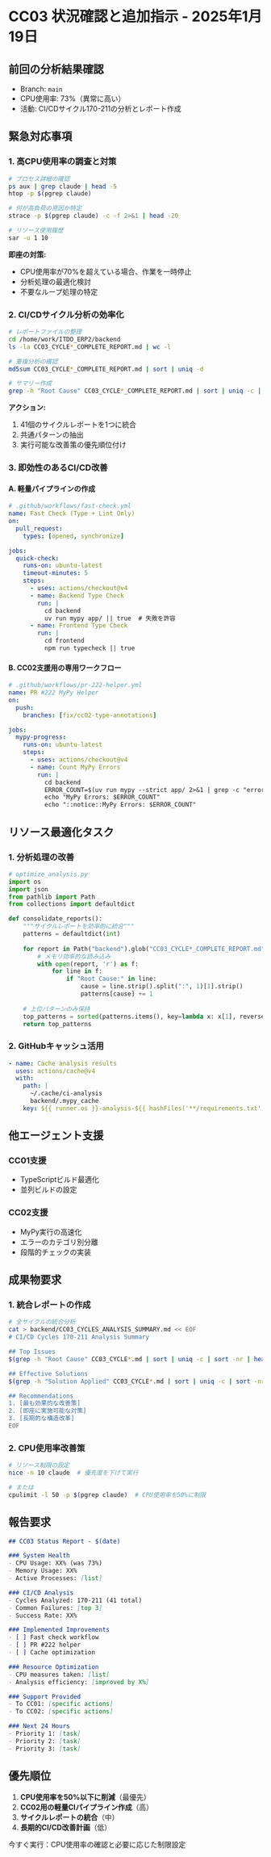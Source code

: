 # CC03 状況確認と追加指示 - 2025年1月19日

## 前回の分析結果確認
- Branch: `main`
- CPU使用率: 73%（異常に高い）
- 活動: CI/CDサイクル170-211の分析とレポート作成

## 緊急対応事項

### 1. 高CPU使用率の調査と対策

```bash
# プロセス詳細の確認
ps aux | grep claude | head -5
htop -p $(pgrep claude)

# 何が高負荷の原因か特定
strace -p $(pgrep claude) -c -f 2>&1 | head -20

# リソース使用履歴
sar -u 1 10
```

**即座の対策:**
- CPU使用率が70%を超えている場合、作業を一時停止
- 分析処理の最適化検討
- 不要なループ処理の特定

### 2. CI/CDサイクル分析の効率化

```bash
# レポートファイルの整理
cd /home/work/ITDO_ERP2/backend
ls -la CC03_CYCLE*_COMPLETE_REPORT.md | wc -l

# 重複分析の確認
md5sum CC03_CYCLE*_COMPLETE_REPORT.md | sort | uniq -d

# サマリー作成
grep -h "Root Cause" CC03_CYCLE*_COMPLETE_REPORT.md | sort | uniq -c | sort -nr > cycle_root_causes.txt
```

**アクション:**
1. 41個のサイクルレポートを1つに統合
2. 共通パターンの抽出
3. 実行可能な改善策の優先順位付け

### 3. 即効性のあるCI/CD改善

#### A. 軽量パイプラインの作成

```yaml
# .github/workflows/fast-check.yml
name: Fast Check (Type + Lint Only)
on:
  pull_request:
    types: [opened, synchronize]

jobs:
  quick-check:
    runs-on: ubuntu-latest
    timeout-minutes: 5
    steps:
      - uses: actions/checkout@v4
      - name: Backend Type Check
        run: |
          cd backend
          uv run mypy app/ || true  # 失敗を許容
      - name: Frontend Type Check  
        run: |
          cd frontend
          npm run typecheck || true
```

#### B. CC02支援用の専用ワークフロー

```yaml
# .github/workflows/pr-222-helper.yml
name: PR #222 MyPy Helper
on:
  push:
    branches: [fix/cc02-type-annotations]

jobs:
  mypy-progress:
    runs-on: ubuntu-latest
    steps:
      - uses: actions/checkout@v4
      - name: Count MyPy Errors
        run: |
          cd backend
          ERROR_COUNT=$(uv run mypy --strict app/ 2>&1 | grep -c "error:" || echo "0")
          echo "MyPy Errors: $ERROR_COUNT"
          echo "::notice::MyPy Errors: $ERROR_COUNT"
```

## リソース最適化タスク

### 1. 分析処理の改善

```python
# optimize_analysis.py
import os
import json
from pathlib import Path
from collections import defaultdict

def consolidate_reports():
    """サイクルレポートを効率的に統合"""
    patterns = defaultdict(int)
    
    for report in Path("backend").glob("CC03_CYCLE*_COMPLETE_REPORT.md"):
        # メモリ効率的な読み込み
        with open(report, 'r') as f:
            for line in f:
                if "Root Cause:" in line:
                    cause = line.strip().split(":", 1)[1].strip()
                    patterns[cause] += 1
    
    # 上位パターンのみ保持
    top_patterns = sorted(patterns.items(), key=lambda x: x[1], reverse=True)[:10]
    return top_patterns
```

### 2. GitHubキャッシュ活用

```yaml
- name: Cache analysis results
  uses: actions/cache@v4
  with:
    path: |
      ~/.cache/ci-analysis
      backend/.mypy_cache
    key: ${{ runner.os }}-analysis-${{ hashFiles('**/requirements.txt') }}
```

## 他エージェント支援

### CC01支援
- TypeScriptビルド最適化
- 並列ビルドの設定

### CC02支援 
- MyPy実行の高速化
- エラーのカテゴリ別分離
- 段階的チェックの実装

## 成果物要求

### 1. 統合レポートの作成

```bash
# 全サイクルの統合分析
cat > backend/CC03_CYCLES_ANALYSIS_SUMMARY.md << EOF
# CI/CD Cycles 170-211 Analysis Summary

## Top Issues
$(grep -h "Root Cause" CC03_CYCLE*.md | sort | uniq -c | sort -nr | head -10)

## Effective Solutions
$(grep -h "Solution Applied" CC03_CYCLE*.md | sort | uniq -c | sort -nr | head -5)

## Recommendations
1. [最も効果的な改善策]
2. [即座に実施可能な対策]
3. [長期的な構造改革]
EOF
```

### 2. CPU使用率改善策

```bash
# リソース制限の設定
nice -n 10 claude  # 優先度を下げて実行

# または
cpulimit -l 50 -p $(pgrep claude)  # CPU使用率を50%に制限
```

## 報告要求

```markdown
## CC03 Status Report - $(date)

### System Health
- CPU Usage: XX% (was 73%)
- Memory Usage: XX%
- Active Processes: [list]

### CI/CD Analysis
- Cycles Analyzed: 170-211 (41 total)
- Common Failures: [top 3]
- Success Rate: XX%

### Implemented Improvements
- [ ] Fast check workflow
- [ ] PR #222 helper
- [ ] Cache optimization

### Resource Optimization
- CPU measures taken: [list]
- Analysis efficiency: [improved by X%]

### Support Provided
- To CC01: [specific actions]
- To CC02: [specific actions]

### Next 24 Hours
- Priority 1: [task]
- Priority 2: [task]
- Priority 3: [task]
```

## 優先順位

1. **CPU使用率を50%以下に削減**（最優先）
2. **CC02用の軽量CIパイプライン作成**（高）
3. **サイクルレポートの統合**（中）
4. **長期的CI/CD改善計画**（低）

今すぐ実行：CPU使用率の確認と必要に応じた制限設定